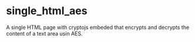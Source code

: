 # single_html_aes
A single HTML page with cryptojs embeded that encrypts and decrypts the content of a text area usin AES.
